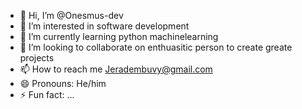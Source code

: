 - 👋 Hi, I’m @Onesmus-dev
- 👀 I’m interested in software development
- 🌱 I’m currently learning python machinelearning 
- 💞️ I’m looking to collaborate on enthuasitic person to create greate projects 
- 📫 How to reach me Jeradembuvy@gmail.com
- 😄 Pronouns: He/him
- ⚡ Fun fact: ...

<!---
Onesmus-dev/Onesmus-dev is a ✨ special ✨ repository because its `README.md` (this file) appears on your GitHub profile.
You can click the Preview link to take a look at your changes.
--->

